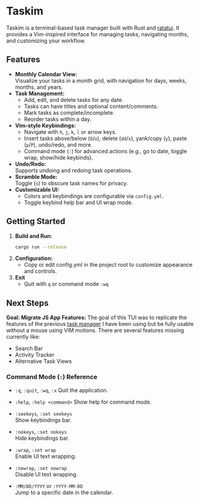 # Taskim

Taskim is a terminal-based task manager built with Rust and [ratatui](https://github.com/ratatui-org/ratatui). It provides a Vim-inspired interface for managing tasks, navigating months, and customizing your workflow.

## Features

- **Monthly Calendar View:**  
  Visualize your tasks in a month grid, with navigation for days, weeks, months, and years.
- **Task Management:**  
  - Add, edit, and delete tasks for any date.
  - Tasks can have titles and optional content/comments.
  - Mark tasks as complete/incomplete.
  - Reorder tasks within a day.
- **Vim-style Keybindings:**  
  - Navigate with `h`, `j`, `k`, `l` or arrow keys.
  - Insert tasks above/below (`O`/`o`), delete (`dd`/`x`), yank/copy (`y`), paste (`p`/`P`), undo/redo, and more.
  - Command mode (`:`) for advanced actions (e.g., go to date, toggle wrap, show/hide keybinds).
- **Undo/Redo:**  
  Supports undoing and redoing task operations.
- **Scramble Mode:**  
  Toggle (`s`) to obscure task names for privacy.
- **Customizable UI:**  
  - Colors and keybindings are configurable via `config.yml`.
  - Toggle keybind help bar and UI wrap mode.

## Getting Started

1. **Build and Run:**
   ```sh
   cargo run --release
   ```
2. **Configuration:**
   - Copy or edit config.yml in the project root to customize appearance and controls.
3. **Exit**
   - Quit with `q` or command mode `:wq`

## Next Steps

**Goal: Migrate JS App Features:**
The goal of this TUI was to replicate the features of the previous [task manager](https://github.com/RohanAdwankar/task-js) I have been using but be fully usable without a mouse using VIM motions.
There are several features missing currently like:
* Search Bar
* Activity Tracker
* Alternative Task Views

### Command Mode (`:`) Reference

- `:q`, `:quit`, `:wq`, `:x` 
  Quit the application.

- `:help`, `:help <command>`
  Show help for command mode.

- `:seekeys`, `:set seekeys`  
  Show keybindings bar.

- `:nokeys`, `:set nokeys`  
  Hide keybindings bar.

- `:wrap`, `:set wrap`  
  Enable UI text wrapping.

- `:nowrap`, `:set nowrap`  
  Disable UI text wrapping.

- `:MM/DD/YYYY` or `:YYYY-MM-DD`  
  Jump to a specific date in the calendar.
